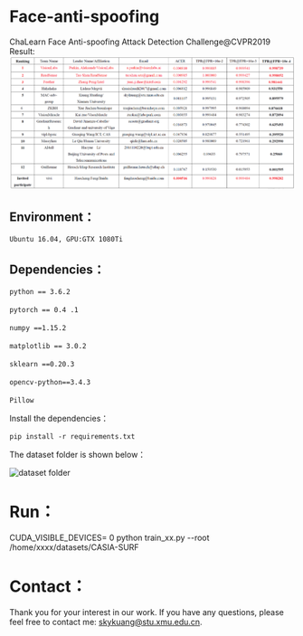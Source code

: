 # Face-anti-spoofing
ChaLearn Face Anti-spoofing Attack Detection Challenge@CVPR2019
Result: ![rank](https://github.com/SkyKuang/Face-anti-spoofing/blob/master/rank.png)
## Environment：
    Ubuntu 16.04, GPU:GTX 1080Ti 

## Dependencies：

	python == 3.6.2
	
	pytorch == 0.4 .1
	
	numpy ==1.15.2
	
	matplotlib == 3.0.2
	
	sklearn ==0.20.3
	
	opencv-python==3.4.3
	
	Pillow


Install the dependencies：

	pip install -r requirements.txt

The dataset folder is shown below：

 ![dataset folder](https://github.com/SkyKuang/Face-anti-spoofing/blob/master/pic.png)


# Run：
CUDA_VISIBLE_DEVICES= 0 python train_xx.py --root /home/xxxx/datasets/CASIA-SURF

# Contact：
Thank you for your interest in our work. If you have any questions, please feel free to contact me: skykuang@stu.xmu.edu.cn.

